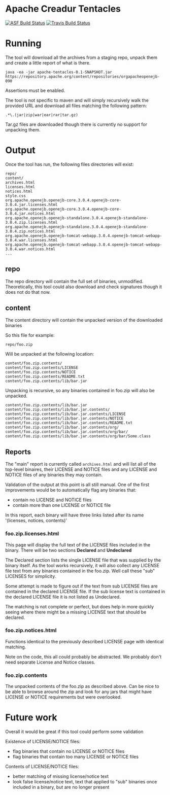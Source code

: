 # Apache Creadur Tentacles

[![ASF Build Status](https://ci-builds.apache.org/job/Creadur/job/Creadur-Tentacles/badge/icon)](https://ci-builds.apache.org/job/Creadur/job/Creadur-Tentacles/)
[![Travis Build Status](https://app.travis-ci.com/apache/creadur-tentacles.svg?branch=master)](https://app.travis-ci.com/apache/creadur-tentacles)

# Running

The tool will download all the archives from a staging repo, unpack
them and create a little report of what is there.

    java -ea -jar apache-tentacles-0.1-SNAPSHOT.jar https://repository.apache.org/content/repositories/orgapacheopenejb-090

Assertions must be enabled.

The tool is not specific to maven and will simply recursively walk
the provided URL and download all files matching the following
pattern:

    .*\.(jar|zip|war|ear|rar|tar.gz)

Tar.gz files are downloaded though there is currently no support for
unpacking them.

# Output

Once the tool has run, the following files directories will exist:

    repo/
    content/
    archives.html
    licenses.html
    notices.html
    style.css
    org.apache.openejb.openejb-core.3.0.4.openejb-core-3.0.4.jar.licenses.html
    org.apache.openejb.openejb-core.3.0.4.openejb-core-3.0.4.jar.notices.html
    org.apache.openejb.openejb-standalone.3.0.4.openejb-standalone-3.0.4.zip.licenses.html
    org.apache.openejb.openejb-standalone.3.0.4.openejb-standalone-3.0.4.zip.notices.html
    org.apache.openejb.openejb-tomcat-webapp.3.0.4.openejb-tomcat-webapp-3.0.4.war.licenses.html
    org.apache.openejb.openejb-tomcat-webapp.3.0.4.openejb-tomcat-webapp-3.0.4.war.notices.html
    ...

## repo

The repo directory will contain the full set of binaries, unmodified.
Theoretically, this tool could also download and check signatures
though it does not do that now.

## content

The content directory will contain the unpacked version of the
downloaded binaries

So this file for example:

    repo/foo.zip

Will be unpacked at the following location:

    content/foo.zip.contents/
    content/foo.zip.contents/LICENSE
    content/foo.zip.contents/NOTICE
    content/foo.zip.contents/README.txt
    content/foo.zip.contents/lib/bar.jar

Unpacking is recursive, so any binaries contained in foo.zip will
also be unpacked.

    content/foo.zip.contents/lib/bar.jar
    content/foo.zip.contents/lib/bar.jar.contents/
    content/foo.zip.contents/lib/bar.jar.contents/LICENSE
    content/foo.zip.contents/lib/bar.jar.contents/NOTICE
    content/foo.zip.contents/lib/bar.jar.contents/README.txt
    content/foo.zip.contents/lib/bar.jar.contents/org/
    content/foo.zip.contents/lib/bar.jar.contents/org/bar/
    content/foo.zip.contents/lib/bar.jar.contents/org/bar/Some.class

## Reports

The "main" report is currently called `archives.html` and will list
all of the top-level binaires, their LICENSE and NOTICE files and any
LICENSE and NOTICE files of any binaries they may contain.

Validation of the output at this point is all still manual.  One of
the first improvements would be to automatically flag any binaries
that:

  - contain no LICENSE and NOTICE files
  - contain more than one LICENSE or NOTICE file

In this report, each binary will have three links listed after its
name '(licenses, notices, contents)'

### foo.zip.licenses.html

This page will display the full text of the LICENSE files included in
the binary.  There will be two sections **Declared** and
**Undeclared**

The Declared section lists the single LICENSE file that was supplied
by the binary itself.  As the tool works recursively, it will also
collect any LICENSE file text from any binaries contained in the
foo.zip.  Well call these "sub" LICENSES for simplicity.

Some attempt is made to figure out if the text from sub LICENSE files
are contained in the declared LICENSE file.  If the sub license text
is contained in the declared LICENSE file it is not listed as
Undeclared.

The matching is not complete or perfect, but does help in more quickly
seeing where there might be a missing LICENSE text that should be
declared.

### foo.zip.notices.html

Functions identical to the previously described LICENSE page with
identical matching.

Note on the code, this all could probably be abstracted.  We probably
don't need separate License and Notice classes.

### foo.zip.contents

The unpacked contents of the foo.zip as described above.  Can be nice
to be able to browse around the zip and look for any jars that might
have LICENSE or NOTICE requirements but were overlooked.

#  Future work

Overall it would be great if this tool could perform some validation

Existence of LICENSE/NOTICE files:
  - flag binaries that contain no LICENSE or NOTICE files
  - flag binaries that contain too many LICENSE or NOTICE files

Contents of LICENSE/NOTICE files:
  - better matching of missing license/notice text
  - look false license/notice text, text that applied to "sub"
    binaries once included in a binary, but are no longer present
